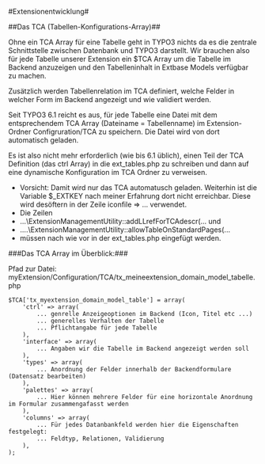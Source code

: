#Extensionentwicklung#

##Das TCA (Tabellen-Konfigurations-Array)##


Ohne ein TCA Array für eine Tabelle geht in TYPO3 nichts da es die zentrale Schnittstelle zwischen Datenbank und TYPO3 darstellt. Wir brauchen also für jede Tabelle unserer Extension ein $TCA Array um die Tabelle im Backend anzuzeigen und den Tabelleninhalt in Extbase Models verfügbar zu machen.

Zusätzlich werden Tabellenrelation im TCA definiert, welche Felder in welcher Form im Backend angezeigt und wie validiert werden.

Seit TYPO3 6.1 reicht es aus, für jede Tabelle eine Datei mit dem entsprechendem TCA Array (Dateiname = Tabellenname) im Extension-Ordner Configruration/TCA zu speichern. Die Datei wird von dort automatisch geladen.

Es ist also nicht mehr erforderlich (wie bis 6.1 üblich), einen Teil der TCA Definition (das ctrl Array) in die ext_tables.php zu schreiben und dann auf eine dynamische Konfiguration im TCA Ordner zu verweisen.

* Vorsicht: Damit wird nur das TCA automatusch geladen. Weiterhin ist die Variable $_EXTKEY nach meiner Erfahrung dort nicht erreichbar. Diese wird desöftern in der Zeile iconfile => ... verwendet.  
* Die Zeilen 
*   ...\ExtensionManagementUtility::addLLrefForTCAdescr(... und
*   ....\ExtensionManagementUtility::allowTableOnStandardPages(...
*  müssen nach wie vor in der ext_tables.php eingefügt werden.




###Das TCA Array im Überblick:###

Pfad zur Datei: myExtension/Configuration/TCA/tx_meineextension_domain_model_tabelle.php

````
$TCA['tx_myextension_domain_model_table'] = array(
    'ctrl' => array(
        ... genrelle Anzeigeoptionen im Backend (Icon, Titel etc ...)
        ... generelles Verhalten der Tabelle 
        ... Pflichtangabe für jede Tabelle
    ),
    'interface' => array(
        ... Angaben wir die Tabelle im Backend angezeigt werden soll
    ),
    'types' => array(
        ... Anordnung der Felder innerhalb der Backendformulare (Datensatz bearbeiten)
    ),
    'palettes' => array(
        ... Hier können mehrere Felder für eine horizontale Anordnung im Formular zusammengafasst werden
    ),
    'columns' => array(
        ... Für jedes Datanbankfeld werden hier die Eigenschaften festgelegt:
        ... Feldtyp, Relationen, Validierung
    ),
);
````

